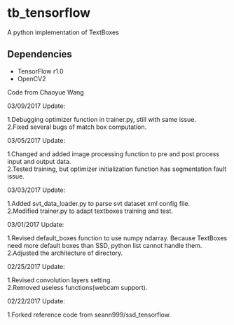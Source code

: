 # tb_tensorflow
A python implementation of TextBoxes

## Dependencies

* TensorFlow r1.0
* OpenCV2

Code from Chaoyue Wang</br>

03/09/2017 Update:</br>

1.Debugging optimizer function in trainer.py, still with same issue.</br>
2.Fixed several bugs of match box computation.</br>

03/05/2017 Update:</br>

1.Changed and added image processing function to pre and post process input and output data.</br>
2.Tested training, but optimizer initialization function has segmentation fault issue.</br>

03/03/2017 Update:</br>

1.Added svt_data_loader.py to parse svt dataset xml config file.</br>
2.Modified trainer.py to adapt textboxes training and test.</br>

03/01/2017 Update:</br>

1.Revised default_boxes function to use numpy ndarray. Because TextBoxes need more default boxes than SSD, python list cannot handle them.</br>
2.Adjusted the architecture of directory.</br>

02/25/2017 Update:</br>

1.Revised convolution layers setting.</br>
2.Removed useless functions(webcam support).</br>

02/22/2017 Update:</br>

1.Forked reference code from seann999/ssd_tensorflow.</br>
